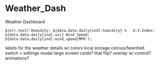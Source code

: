 # Weather_Dash
Weather Dashboard

    $(el).text(`Humidity: ${data.data.daily[ind].humidity} %   U.V.Index: ${data.data.daily[ind].uvi} Wind Speed: ${data.data.daily[ind].wind_speed}MPH`);
    
labels for the weather details w/ colors
local storage
celcius/farenheit switch + settings modal
large screen cards? that flip?
overlay w/ control?
animations?